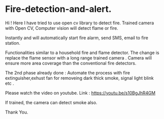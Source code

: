 # Fire-detection-and-alert.
Hi ! Here I have tried to use open cv library to detect fire.
Trained camera with Open CV, Computer vision will detect flame or  fire.
 
Instantly  and  will automatically start  fire alarm, send  SMS, email  to fire station.
 
Functionalities similar to a household fire and flame detector.
The  change is replace the flame sensor with a long range trained camera . 
Camera will ensure more area coverage than the conventional fire detectors.

The 2nd phase already done : Automate the process with fire extinguisher,exhust fan for removeing dark thick smoke, signal light blink etc .

Please watch the video on youtube. Link : https://youtu.be/s10BgJhR4GM

If trained, the camera can detect smoke also.

Thank You.
